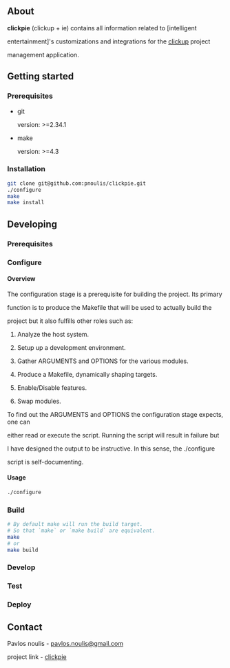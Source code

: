 ## About

**clickpie** (clickup + ie) contains all information related to [intelligent

entertainment]'s customizations and integrations for the [clickup] project

management application.

## Getting started

### Prerequisites

- git

  version: >=2.34.1

- make
  
  version: >=4.3

### Installation

```sh
git clone git@github.com:pnoulis/clickpie.git
./configure
make
make install
```

## Developing

### Prerequisites

### Configure

#### Overview

The configuration stage is a prerequisite for building the project. Its primary

function is to produce the Makefile that will be used to actually build the

project but it also fulfills other roles such as:

1. Analyze the host system.

2. Setup up a development environment.

3. Gather ARGUMENTS and OPTIONS for the various modules.

4. Produce a Makefile, dynamically shaping targets.

5. Enable/Disable features.

6. Swap modules.


To find out the ARGUMENTS and OPTIONS the configuration stage expects, one can

either read or execute the script. Running the script will result in failure but

I have designed the output to be instructive. In this sense, the ./configure

script is self-documenting.

#### Usage

```sh
./configure
```

### Build

```sh
# By default make will run the build target.
# So that `make` or `make build` are equivalent.
make
# or
make build
```

### Develop
### Test
### Deploy

## Contact

Pavlos noulis - pavlos.noulis@gmail.com

project link - [clickpie](https://github.com/pnoulis/clickpie)


[clickup]: https://clickup.com/
[intelligent entertainment]: https://iegroup.gr/
